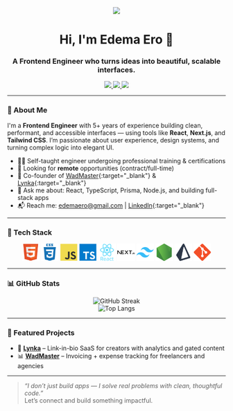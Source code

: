 <div align="center">
  <img src="https://media.giphy.com/media/M9gbBd9nbDrOTu1Mqx/giphy.gif" width="100"/>
  <h1>Hi, I'm Edema Ero 👋</h1>
  <h3>A Frontend Engineer who turns ideas into beautiful, scalable interfaces.</h3>
</div>

<div align="center">
  <a href="https://www.linkedin.com/in/edemaero/" target="_blank" rel="noopener noreferrer">
    <img src="https://img.shields.io/badge/LinkedIn-blue?style=for-the-badge&logo=linkedin&logoColor=white" />
  </a>
  <a href="https://twitter.com/_beyond_logic" target="_blank" rel="noopener noreferrer">
    <img src="https://img.shields.io/badge/Twitter-blue?style=for-the-badge&logo=twitter&logoColor=white" />
  </a>
  <a href="https://edemaero.netlify.app" target="_blank" rel="noopener noreferrer">
    <img src="https://img.shields.io/badge/Portfolio-000000?style=for-the-badge&logo=google-chrome&logoColor=white" />
  </a>
</div>

---

### 🧠 About Me

I'm a **Frontend Engineer** with 5+ years of experience building clean, performant, and accessible interfaces — using tools like **React**, **Next.js**, and **Tailwind CSS**. I’m passionate about user experience, design systems, and turning complex logic into elegant UI.

- 🧑‍💻 Self-taught engineer undergoing professional training & certifications  
- 💼 Looking for **remote** opportunities (contract/full-time)  
- 🚀 Co-founder of [WadMaster](https://www.wadmaster.com){:target="_blank"} & [Lynka](https://lynka.app){:target="_blank"}  
- 💬 Ask me about: React, TypeScript, Prisma, Node.js, and building full-stack apps  
- 📬 Reach me: edemaero@gmail.com | [LinkedIn](https://linkedin.com/in/edemaero){:target="_blank"}

---

### 🚀 Tech Stack

<div align="center">
  <img src="https://github.com/devicons/devicon/blob/master/icons/html5/html5-original.svg" width="40" height="40" title="HTML5" />
  <img src="https://github.com/devicons/devicon/blob/master/icons/css3/css3-plain-wordmark.svg" width="40" height="40" title="CSS3" />
  <img src="https://github.com/devicons/devicon/blob/master/icons/javascript/javascript-original.svg" width="40" height="40" title="JavaScript" />
  <img src="https://github.com/devicons/devicon/blob/master/icons/typescript/typescript-original.svg" width="40" height="40" title="TypeScript" />
  <img src="https://github.com/devicons/devicon/blob/master/icons/react/react-original-wordmark.svg" width="40" height="40" title="React" />
  <img src="https://github.com/devicons/devicon/blob/master/icons/nextjs/nextjs-original-wordmark.svg" width="40" height="40" title="Next.js" />
  <img src="https://github.com/devicons/devicon/blob/master/icons/tailwindcss/tailwindcss-original.svg" width="40" height="40" title="Tailwind CSS" />
  <img src="https://github.com/devicons/devicon/blob/master/icons/nodejs/nodejs-original.svg" width="40" height="40" title="Node.js" />
  <img src="https://github.com/devicons/devicon/blob/master/icons/prisma/prisma-original.svg" width="40" height="40" title="Prisma" />
  <img src="https://github.com/devicons/devicon/blob/master/icons/git/git-original.svg" width="40" height="40" title="Git" />
</div>

---

### 📊 GitHub Stats

<div align="center">
  <img src="http://github-readme-streak-stats.herokuapp.com?user=Beyond-Logic&theme=dark&background=000000" alt="GitHub Streak" />
  <br/>
  <img src="https://github-readme-stats.vercel.app/api/top-langs/?username=Beyond-Logic&layout=compact&theme=vision-friendly-dark" alt="Top Langs" />
</div>

---

### 🔗 Featured Projects

- 🚀 <a href="https://lynka.app" target="_blank" rel="noopener noreferrer">**Lynka**</a> – Link-in-bio SaaS for creators with analytics and gated content  
- 📊 <a href="https://www.wadmaster.com" target="_blank" rel="noopener noreferrer">**WadMaster**</a> – Invoicing + expense tracking for freelancers and agencies

---

> *“I don’t just build apps — I solve real problems with clean, thoughtful code.”*  
Let’s connect and build something impactful.
